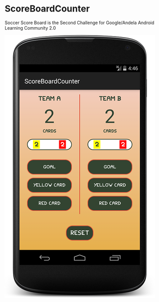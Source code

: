 # ScoreBoardCounter
Soccer Score Board is the Second Challenge for Google/Andela Android Learning Community 2.0


![alt text](https://github.com/shollynoob/ScoreBoardCounter/blob/master/capture.png)

